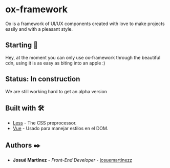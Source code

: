 # ox-framework
Ox is a framework of UI/UX components created with love to make projects easily and with a pleasant style.

## Starting 🚀
Hey, at the moment you can only use ox-framework through the beautiful cdn, using it is as easy as biting into an apple :)

## Status: In construction
We are still working hard to get an alpha version

## Built with 🛠️
* [Less](http://lesscss.org/) - The CSS preprocessor.
* [Vue](https://vuejs.org/) - Usado para manejar estilos en el DOM.

## Authors ✒️
* **Josué Martínez** - *Front-End Developer* - [josuemartinezz](https://github.com/josuemartinezz)
